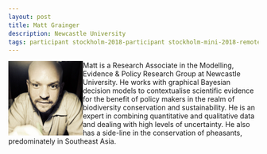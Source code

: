 ```yaml
---
layout: post
title: Matt Grainger
description: Newcastle University
tags: participant stockholm-2018-participant stockholm-mini-2018-remote canberra-2019-remote
---
```

<img align="left" width="150" height="150" src="/events/2018-04-stockholm/people/grainger_matthew.jpg" alt="Matthew Grainger"/>Matt is a Research Associate in the Modelling, Evidence & Policy Research Group at Newcastle University. He works with graphical Bayesian decision models to contextualise scientific evidence for the benefit of policy makers in the realm of biodiversity conservation and sustainability. He is an expert in combining quantitative and qualitative data and dealing with high levels of uncertainty. He also has a side-line in the conservation of pheasants, predominately in Southeast Asia.  

<a href="https://twitter.com/Ed_pheasant" title="Twitter" target="_blank"
rel="noopener">
  <i class="fa fa-twitter fa-2x" style="color:#4FB3A9"></i>
</a>